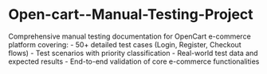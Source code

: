 # Open-cart--Manual-Testing-Project
Comprehensive manual testing documentation for OpenCart e-commerce platform covering: - 50+ detailed test cases (Login, Register, Checkout flows) - Test scenarios with priority classification - Real-world test data and expected results - End-to-end validation of core e-commerce functionalities
